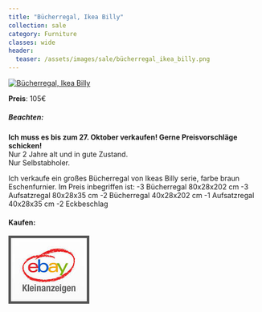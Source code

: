 ```yaml
---
title: "Bücherregal, Ikea Billy"
collection: sale
category: Furniture
classes: wide
header: 
  teaser: /assets/images/sale/bücherregal_ikea_billy.png
---
```




<a href="https://www.ebay-kleinanzeigen.de/s-anzeige/grosses-buecherregal-ikea-billy-237-cm-hohe/1540624931-88-9420">
  <img src="/assets/images/sale/bücherregal_ikea_billy.png" alt="Bücherregal, Ikea Billy">
</a>

**Preis**: 105€

##### Beachten:
**Ich muss es bis zum 27. Oktober verkaufen! Gerne Preisvorschläge schicken!**<br>
Nur 2 Jahre alt und in gute Zustand.<br>
Nur Selbstabholer.

Ich verkaufe ein großes Bücherregal von Ikeas Billy serie, farbe braun Eschenfurnier. Im Preis inbegriffen ist:
-3 Bücherregal 80x28x202 cm
-3 Aufsatzregal 80x28x35 cm
-2 Bücherregal 40x28x202 cm
-1 Aufsatzregal 40x28x35 cm
-2 Eckbeschlag

#### Kaufen:
<a href="https://www.ebay-kleinanzeigen.de/s-anzeige/grosses-buecherregal-ikea-billy-237-cm-hohe/1540624931-88-9420">
  <img src="/assets/images/ebay.png" alt="Ebay Kleinanzeigen" style="border: 5px solid #555">
</a>

